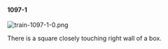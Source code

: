 #### 1097-1
![train-1097-1-0.png](https://github.com/lil-lab/nlvr/raw/master/nlvr/train/images/35/train-1097-1-0.png "train-1097-1-0.png")

There is a square closely touching right wall of a box.